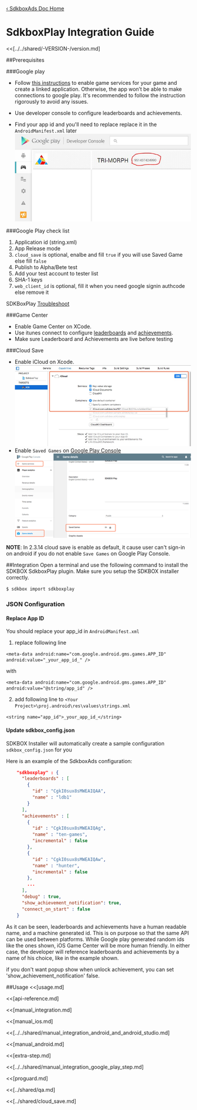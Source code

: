 [&#8249; SdkboxAds Doc Home](./)

<h1>SdkboxPlay Integration Guide</h1>
<<[../../shared/-VERSION-/version.md]

##Prerequisites

###Google play
 + Follow [this instructions](https://developers.google.com/games/services/console/enabling#step_2_add_your_game_to_the_dev_console) to enable game services for your game and create a linked application. Otherwise, the app won’t be able to make connections to google play. It's recommended to follow the instruction rigorously to avoid any issues.

 + Use developer console to configure leaderboards and achievements.

 + Find your app id and you'll need to replace replace it in the `AndroidManifest.xml` later
   ![](../../imgs/gps_app_id.jpg)

###Google Play check list

1. Application id (string.xml)
2. App Release mode
3. `cloud_save` is optional, enalbe and fill `true` if you will use Saved Game else fill `false`
4. Publish to Alpha/Bete test
5. Add your test account to tester list
6. SHA-1 keys
7. `web_client_id` is optional, fill it when you need google signin authcode else remove it

SDKBoxPlay [Troubleshoot](../../qa/sdkboxplay_troubleshoot.md)


###Game Center
 + Enable Game Center on XCode.
 + Use itunes connect to configure [leaderboards](https://developer.apple.com/library/content/documentation/LanguagesUtilities/Conceptual/iTunesConnectGameCenter_Guide/Leaderboards/Leaderboards.html#//apple_ref/doc/uid/TP40013726-CH2-SW47) and [achievements](https://developer.apple.com/library/content/documentation/LanguagesUtilities/Conceptual/iTunesConnectGameCenter_Guide/Achievements/Achievements.html#//apple_ref/doc/uid/TP40013726-CH3-SW3).
 + Make sure Leaderboard and Achievements are live before testing

###Cloud Save
 + Enable iCloud on Xcode. ![](../../imgs/cloud_save_ios.png)
 + Enable `Saved Games` on [Google Play Console](https://play.google.com/apps/publish/signup/) ![](../../imgs/cloud_save_android.png)

 **NOTE**: In 2.3.14 cloud save is enable as default, it cause user can't sign-in on android if you do not enable `Save Games` on Google Play Console.

##Integration
Open a terminal and use the following command to install the SDKBOX SdkboxPlay plugin. Make sure you setup the SDKBOX installer correctly.
```bash
$ sdkbox import sdkboxplay
```

<!--## Configuration
<<[../../shared/sdkbox_cloud.md]
<<[../../shared/remote_application_config.md]-->

### JSON Configuration

#### Replace App ID
You should replace your app_id in `AndroidManifest.xml`

1. replace following line

```
<meta-data android:name="com.google.android.gms.games.APP_ID" android:value="_your_app_id_" />
```
with
```
<meta-data android:name="com.google.android.gms.games.APP_ID" android:value="@string/app_id" />
```

2. add following line to `<Your Project>\proj.android\res\values\strings.xml`

```
<string name="app_id">_your_app_id_</string>
```

#### Update sdkbox_config.json
SDKBOX Installer will automatically create a sample configuration `sdkbox_config.json` for you

Here is an example of the SdkboxAds configuration:
```json
    "sdkboxplay" : {
      "leaderboards" : [
        {
          "id" : "CgkI0sux8sMWEAIQAA",
          "name" : "ldb1"
        }
      ],
      "achievements" : [
        {
          "id" : "CgkI0sux8sMWEAIQAg",
          "name" : "ten-games",
          "incremental" : false
        },
        {
          "id" : "CgkI0sux8sMWEAIQAw",
          "name" : "hunter",
          "incremental" : false
        },
        ...
      ],
      "debug" : true,
      "show_achievement_notification": true,
      "connect_on_start" : false
    }

```


As it can be seen, leaderboards and achievements have a human readable name, and a machine generated id. This is on purpose so that the same API can be used between platforms. While Google play generated random ids like the ones shown, iOS Game Center will be more human friendly.
In either case, the developer will reference leaderboards and achievements by a name of his choice, like in the example shown.

if you don't want popup show when unlock achievement, you can set 'show_achievement_notification' false.

<!--<<[sdkbox-config-encrypt.md]-->

##Usage
<<[usage.md]

<<[api-reference.md]

<<[manual_integration.md]

<<[manual_ios.md]

<<[../../shared/manual_integration_android_and_android_studio.md]

<<[manual_android.md]

<<[extra-step.md]

<<[../../shared/manual_integration_google_play_step.md]

<<[proguard.md]

<<[../shared/qa.md]

<<[../shared/cloud_save.md]
